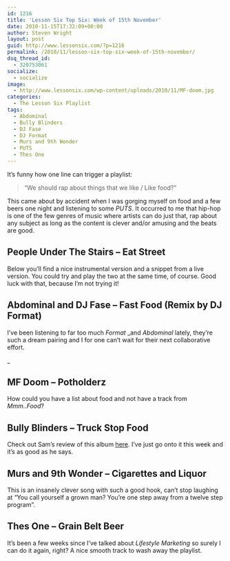 ```yaml
---
id: 1216
title: 'Lesson Six Top Six: Week of 15th November'
date: 2010-11-15T17:32:09+00:00
author: Steven Wright
layout: post
guid: http://www.lessonsix.com/?p=1216
permalink: /2010/11/lesson-six-top-six-week-of-15th-november/
dsq_thread_id:
  - 320753061
socialize:
  - socialize
image:
  - http://www.lessonsix.com/wp-content/uploads/2010/11/MF-doom.jpg
categories:
  - The Lesson Six Playlist
tags:
  - Abdominal
  - Bully Blinders
  - DJ Fase
  - DJ Format
  - Murs and 9th Wonder
  - PUTS
  - Thes One
---
```

It&#8217;s funny how one line can trigger a playlist:

> &#8220;We should rap about things that we like / Like food?&#8221;

This came about by accident when I was gorging myself on food and a few beers one night and listening to some _PUTS_. It occurred to me that hip-hop is one of the few genres of music where artists can do just that, rap about any subject as long as the content is clever and/or amusing and the beats are good.

<!--more-->

## People Under The Stairs &#8211; Eat Street

Below you&#8217;ll find a nice instrumental version and a snippet from a live version. You could try and play the two at the same time, of course. Good luck with that, because I&#8217;m not trying it!
  


## Abdominal and DJ Fase &#8211; Fast Food (Remix by DJ Format)

I&#8217;ve been listening to far too much _Format_ _and _Abdominal_ lately, they&#8217;re such a dream pairing and I for one can&#8217;t wait for their next collaborative effort.
  
_ 

## MF Doom &#8211; Potholderz

How could you have a list about food and not have a track from _Mmm..Food_?
  


## Bully Blinders &#8211; Truck Stop Food

Check out Sam&#8217;s review of this album [here](http://www.lessonsix.com/2010/09/review-bully-blinders-city-of-dirt/). I&#8217;ve just go onto it this week and it&#8217;s as good as he says.
  


## Murs and 9th Wonder &#8211; Cigarettes and Liquor

This is an insanely clever song with such a good hook, can&#8217;t stop laughing at &#8220;You call yourself a grown man? You&#8217;re one step away from a twelve step program&#8221;.
  


## Thes One &#8211; Grain Belt Beer

It&#8217;s been a few weeks since I&#8217;ve talked about _Lifestyle Marketing_ so surely I can do it again, right? A nice smooth track to wash away the playlist.